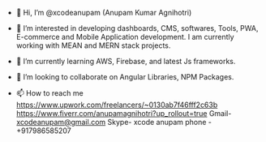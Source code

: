 - 👋 Hi, I’m @xcodeanupam (Anupam Kumar Agnihotri)

- 👀 I’m interested in developing dashboards, CMS, softwares, Tools, PWA, E-commerce and Mobile Application development. 
    I am currently working with MEAN and MERN stack projects.
- 🌱 I’m currently learning AWS, Firebase, and latest Js frameworks.
- 💞️ I’m looking to collaborate on Angular Libraries, NPM Packages.

- 📫 How to reach me
https://www.upwork.com/freelancers/~0130ab7f46fff2c63b
https://www.fiverr.com/anupamagnihotri?up_rollout=true
Gmail- xcodeanupam@gmail.com
Skype- xcode anupam
phone - +917986585207

<!---
xcodeanupam/xcodeanupam is a ✨ special ✨ repository because its `README.md` (this file) appears on your GitHub profile.
You can click the Preview link to take a look at your changes.
--->
